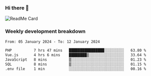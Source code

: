 ### Hi there 👋

<!--
**itzcy/itzcy** is a ✨ _special_ ✨ repository because its `README.md` (this file) appears on your GitHub profile.

Here are some ideas to get you started:

- 🔭 I’m currently working on ...
- 🌱 I’m currently learning ...
- 👯 I’m looking to collaborate on ...
- 🤔 I’m looking for help with ...
- 💬 Ask me about ...
- 📫 How to reach me: ...
- 😄 Pronouns: ...
- ⚡ Fun fact: ...
-->
![ReadMe Card](https://github-readme-stats.vercel.app/api?username=itzcy&show_icons=true&title_color=2d3198&icon_color=797cb8&text_color=24292e&bg_color=f6f8fa)

### Weekly development breakdown
<!--START_SECTION:waka-->

```txt
From: 05 January 2024 - To: 12 January 2024

PHP          7 hrs 47 mins   ████████████████░░░░░░░░░   63.80 %
Vue.js       4 hrs 6 mins    ████████▒░░░░░░░░░░░░░░░░   33.64 %
JavaScript   8 mins          ▒░░░░░░░░░░░░░░░░░░░░░░░░   01.23 %
SQL          8 mins          ▒░░░░░░░░░░░░░░░░░░░░░░░░   01.15 %
.env file    1 min           ░░░░░░░░░░░░░░░░░░░░░░░░░   00.16 %
```

<!--END_SECTION:waka-->
